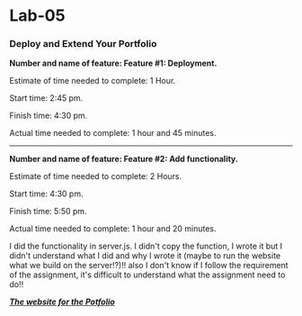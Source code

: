 # Lab-05

### Deploy and Extend Your Portfolio


**Number and name of feature: Feature #1: Deployment.**

Estimate of time needed to complete: 1 Hour.

Start time: 2:45 pm.

Finish time: 4:30 pm.

Actual time needed to complete: 1 hour and 45 minutes.


---


**Number and name of feature: Feature #2: Add functionality.**

Estimate of time needed to complete: 2 Hours.

Start time: 4:30 pm.

Finish time: 5:50 pm.

Actual time needed to complete: 1 hour and 20 minutes.


I did the functionality in server.js. I didn't copy the function, I wrote it but I didn't understand what I did and why I wrote it (maybe to run the website what we build on the server!?)!! also I don't know if I follow the requirement of the assignment, it's difficult to understand what the assignment need to do!!


[***The website for the Potfolio***](https://portfolio-esraa-mamoun.herokuapp.com/)

